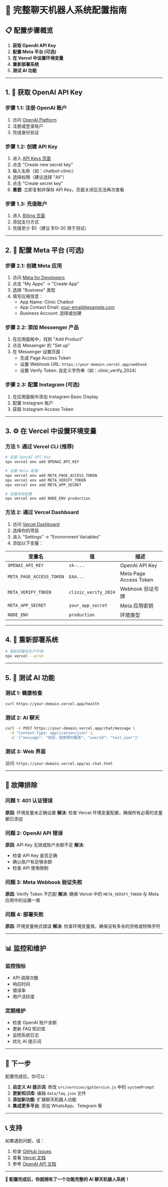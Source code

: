 # 🚀 完整聊天机器人系统配置指南

## 📋 配置步骤概览

1. **获取 OpenAI API Key**
2. **配置 Meta 平台 (可选)**
3. **在 Vercel 中设置环境变量**
4. **重新部署系统**
5. **测试 AI 功能**

---

## 1. 🔑 获取 OpenAI API Key

### 步骤 1.1: 注册 OpenAI 账户
1. 访问 [OpenAI Platform](https://platform.openai.com/)
2. 注册或登录账户
3. 完成身份验证

### 步骤 1.2: 创建 API Key
1. 进入 [API Keys 页面](https://platform.openai.com/api-keys)
2. 点击 "Create new secret key"
3. 输入名称（如：chatbot-clinic）
4. 选择权限（建议选择 "All"）
5. 点击 "Create secret key"
6. **重要**: 立即复制并保存 API Key，页面关闭后无法再次查看

### 步骤 1.3: 充值账户
1. 进入 [Billing 页面](https://platform.openai.com/account/billing)
2. 添加支付方式
3. 充值至少 $5（建议 $10-20 用于测试）

---

## 2. 📱 配置 Meta 平台 (可选)

### 步骤 2.1: 创建 Meta 应用
1. 访问 [Meta for Developers](https://developers.facebook.com/)
2. 点击 "My Apps" → "Create App"
3. 选择 "Business" 类型
4. 填写应用信息：
   - App Name: Clinic Chatbot
   - App Contact Email: your-email@example.com
   - Business Account: 选择或创建

### 步骤 2.2: 添加 Messenger 产品
1. 在应用面板中，找到 "Add Product"
2. 点击 Messenger 的 "Set up"
3. 在 Messenger 设置页面：
   - 生成 Page Access Token
   - 设置 Webhook URL: `https://your-domain.vercel.app/webhook`
   - 设置 Verify Token: 自定义字符串（如：clinic_verify_2024）

### 步骤 2.3: 配置 Instagram (可选)
1. 在应用面板中添加 Instagram Basic Display
2. 配置 Instagram 账户
3. 获取 Instagram Access Token

---

## 3. ⚙️ 在 Vercel 中设置环境变量

### 方法 1: 通过 Vercel CLI (推荐)

```bash
# 设置 OpenAI API Key
npx vercel env add OPENAI_API_KEY

# 设置 Meta 配置
npx vercel env add META_PAGE_ACCESS_TOKEN
npx vercel env add META_VERIFY_TOKEN
npx vercel env add META_APP_SECRET

# 设置其他配置
npx vercel env add NODE_ENV production
```

### 方法 2: 通过 Vercel Dashboard

1. 访问 [Vercel Dashboard](https://vercel.com/dashboard)
2. 选择你的项目
3. 进入 "Settings" → "Environment Variables"
4. 添加以下变量：

| 变量名 | 值 | 描述 |
|--------|-----|------|
| `OPENAI_API_KEY` | `sk-...` | OpenAI API Key |
| `META_PAGE_ACCESS_TOKEN` | `EAA...` | Meta Page Access Token |
| `META_VERIFY_TOKEN` | `clinic_verify_2024` | Webhook 验证令牌 |
| `META_APP_SECRET` | `your_app_secret` | Meta 应用密钥 |
| `NODE_ENV` | `production` | 环境类型 |

---

## 4. 🔄 重新部署系统

```bash
# 重新部署到生产环境
npx vercel --prod
```

---

## 5. 🧪 测试 AI 功能

### 测试 1: 健康检查
```bash
curl https://your-domain.vercel.app/health
```

### 测试 2: AI 聊天
```bash
curl -X POST https://your-domain.vercel.app/chat/message \
  -H "Content-Type: application/json" \
  -d '{"message": "你好，我想预约服务", "userId": "test_user"}'
```

### 测试 3: Web 界面
访问: `https://your-domain.vercel.app/ai-chat.html`

---

## 🔧 故障排除

### 问题 1: 401 认证错误
**原因**: 环境变量未正确设置
**解决**: 检查 Vercel 环境变量配置，确保所有必需的变量都已添加

### 问题 2: OpenAI API 错误
**原因**: API Key 无效或账户余额不足
**解决**: 
- 检查 API Key 是否正确
- 确认账户有足够余额
- 检查 API 使用限制

### 问题 3: Meta Webhook 验证失败
**原因**: Verify Token 不匹配
**解决**: 确保 Vercel 中的 `META_VERIFY_TOKEN` 与 Meta 应用中的设置一致

### 问题 4: 部署失败
**原因**: 环境变量格式错误
**解决**: 检查环境变量值，确保没有多余的空格或特殊字符

---

## 📊 监控和维护

### 监控指标
- API 调用次数
- 响应时间
- 错误率
- 用户活跃度

### 定期维护
- 检查 OpenAI 账户余额
- 更新 FAQ 知识库
- 监控系统日志
- 优化 AI 提示词

---

## 🎯 下一步

配置完成后，你可以：

1. **自定义 AI 提示词**: 修改 `src/services/gptService.js` 中的 `systemPrompt`
2. **更新知识库**: 编辑 `data/faq.json` 文件
3. **添加新功能**: 扩展聊天机器人功能
4. **集成更多平台**: 添加 WhatsApp、Telegram 等

---

## 📞 支持

如果遇到问题，请：

1. 检查 [GitHub Issues](https://github.com/acutherapy/chatbot/issues)
2. 查看 [Vercel 文档](https://vercel.com/docs)
3. 参考 [OpenAI API 文档](https://platform.openai.com/docs)

---

**🎉 配置完成后，你就拥有了一个功能完整的 AI 聊天机器人系统！**

